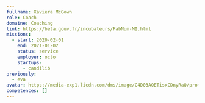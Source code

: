 ```yaml
---
fullname: Xaviera McGown
role: Coach
domaine: Coaching
link: https://beta.gouv.fr/incubateurs/FabNum-MI.html
missions:
  - start: 2020-02-01
    end: 2021-01-02
    status: service
    employer: octo
    startups:
      - candilib
previously:
  - eva
avatar: https://media-exp1.licdn.com/dms/image/C4D03AQETisxCDnyRaQ/profile-displayphoto-shrink_200_200/0?e=1585785600&v=beta&t=cwF7BNW2MAamno6F5n5nTB4KYXoY8gZjd9nou7GEPKg
competences: []
---
```

